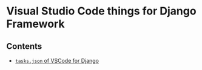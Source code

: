 # Visual Studio Code things for Django Framework

## Contents

- [`tasks.json` of VSCode for Django](tasks.json-nya/README.md)
